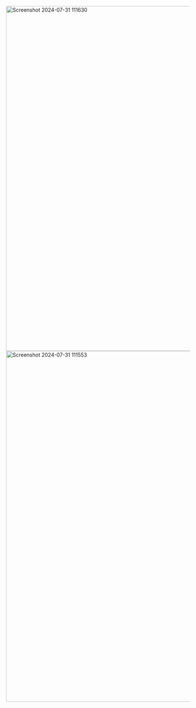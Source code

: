 <img width="944" alt="Screenshot 2024-07-31 111630" src="https://github.com/user-attachments/assets/c2a78ae7-9d21-4e60-b67a-e33f4fe67556">
<img width="960" alt="Screenshot 2024-07-31 111553" src="https://github.com/user-attachments/assets/4260749f-c1de-4464-ad8b-430fac854c8e">
